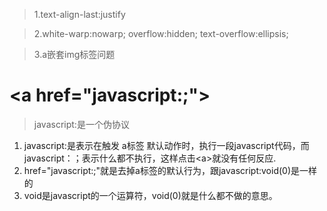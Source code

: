 >1.text-align-last:justify

>2.white-warp:nowarp;
  overflow:hidden;
  text-overflow:ellipsis;

>3.a嵌套img标签问题

# \<a href="javascript:;"></a>

>javascript:是一个伪协议

 1. javascript:是表示在触发 a标签  默认动作时，执行一段javascript代码，而javascript：；表示什么都不执行，这样点击\<a>就没有任何反应.
 2. href="javascript:;"就是去掉a标签的默认行为，跟javascript:void(0)是一样的
 3. void是javascript的一个运算符，void(0)就是什么都不做的意思。



